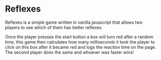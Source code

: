 # Reflexes

Reflexes is a simple game written in vanilla javascript that allows two players to see which of them has better reflexes.

Once the player presses the start button a box will turn red after a random time, this game then calculates how many milliseconds it took the player to click on this box after it became red and logs the reaction time on the page.
The second player does the same and whoever was faster wins!
